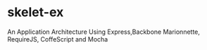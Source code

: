 skelet-ex
=========
An Application Architecture Using Express,Backbone Marionnette, RequireJS, CoffeScript and Mocha
